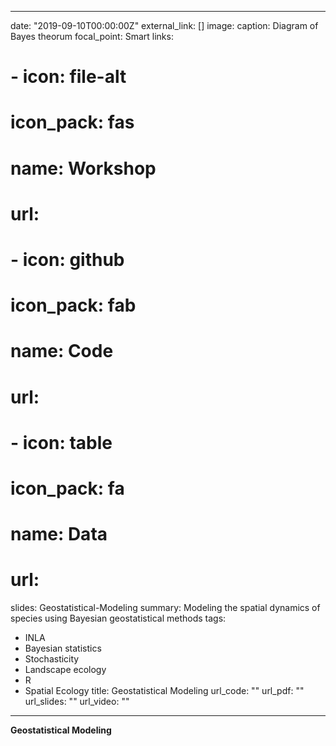  ---
date: "2019-09-10T00:00:00Z"
external_link: []
image:
  caption: Diagram of Bayes theorum 
  focal_point: Smart
links:
# - icon: file-alt
#   icon_pack: fas
#   name: Workshop
#   url: 
# - icon: github
#   icon_pack: fab
#   name: Code
#   url: 
# - icon: table
#   icon_pack: fa
#   name: Data
#   url: 
slides: Geostatistical-Modeling
summary: Modeling the spatial dynamics of species using Bayesian geostatistical methods
tags:
- INLA
- Bayesian statistics 
- Stochasticity
- Landscape ecology
- R
- Spatial Ecology
title: Geostatistical Modeling
url_code: ""
url_pdf: ""
url_slides: ""
url_video: ""
---

**Geostatistical Modeling**


